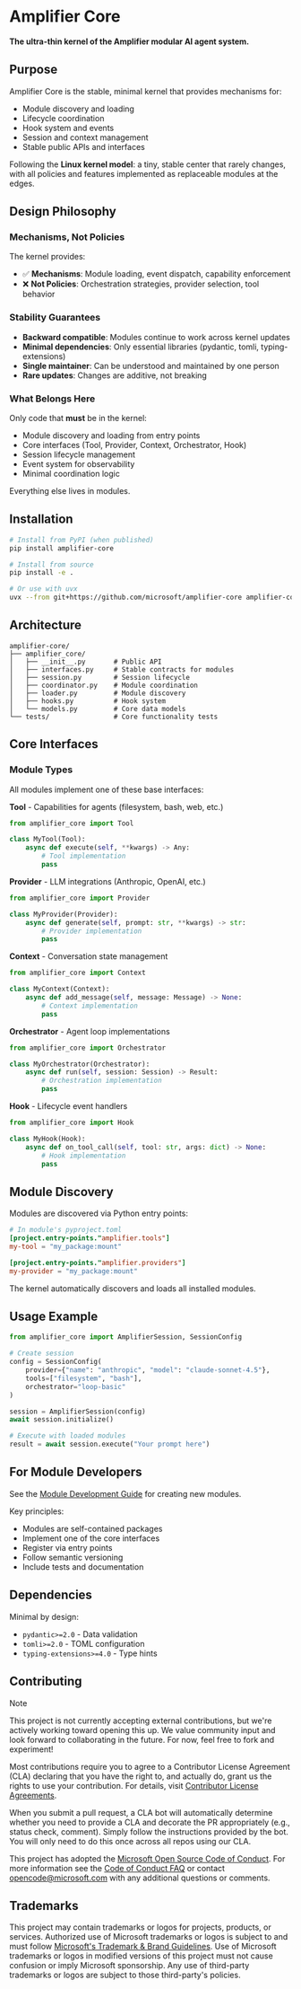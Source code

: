 # Amplifier Core

**The ultra-thin kernel of the Amplifier modular AI agent system.**

## Purpose

Amplifier Core is the stable, minimal kernel that provides mechanisms for:
- Module discovery and loading
- Lifecycle coordination
- Hook system and events
- Session and context management
- Stable public APIs and interfaces

Following the **Linux kernel model**: a tiny, stable center that rarely changes, with all policies and features implemented as replaceable modules at the edges.

## Design Philosophy

### Mechanisms, Not Policies

The kernel provides:
- ✅ **Mechanisms**: Module loading, event dispatch, capability enforcement
- ❌ **Not Policies**: Orchestration strategies, provider selection, tool behavior

### Stability Guarantees

- **Backward compatible**: Modules continue to work across kernel updates
- **Minimal dependencies**: Only essential libraries (pydantic, tomli, typing-extensions)
- **Single maintainer**: Can be understood and maintained by one person
- **Rare updates**: Changes are additive, not breaking

### What Belongs Here

Only code that **must** be in the kernel:
- Module discovery and loading from entry points
- Core interfaces (Tool, Provider, Context, Orchestrator, Hook)
- Session lifecycle management
- Event system for observability
- Minimal coordination logic

Everything else lives in modules.

## Installation

```bash
# Install from PyPI (when published)
pip install amplifier-core

# Install from source
pip install -e .

# Or use with uvx
uvx --from git+https://github.com/microsoft/amplifier-core amplifier-core --help
```

## Architecture

```
amplifier-core/
├── amplifier_core/
│   ├── __init__.py       # Public API
│   ├── interfaces.py     # Stable contracts for modules
│   ├── session.py        # Session lifecycle
│   ├── coordinator.py    # Module coordination
│   ├── loader.py         # Module discovery
│   ├── hooks.py          # Hook system
│   └── models.py         # Core data models
└── tests/                # Core functionality tests
```

## Core Interfaces

### Module Types

All modules implement one of these base interfaces:

**Tool** - Capabilities for agents (filesystem, bash, web, etc.)
```python
from amplifier_core import Tool

class MyTool(Tool):
    async def execute(self, **kwargs) -> Any:
        # Tool implementation
        pass
```

**Provider** - LLM integrations (Anthropic, OpenAI, etc.)
```python
from amplifier_core import Provider

class MyProvider(Provider):
    async def generate(self, prompt: str, **kwargs) -> str:
        # Provider implementation
        pass
```

**Context** - Conversation state management
```python
from amplifier_core import Context

class MyContext(Context):
    async def add_message(self, message: Message) -> None:
        # Context implementation
        pass
```

**Orchestrator** - Agent loop implementations
```python
from amplifier_core import Orchestrator

class MyOrchestrator(Orchestrator):
    async def run(self, session: Session) -> Result:
        # Orchestration implementation
        pass
```

**Hook** - Lifecycle event handlers
```python
from amplifier_core import Hook

class MyHook(Hook):
    async def on_tool_call(self, tool: str, args: dict) -> None:
        # Hook implementation
        pass
```

## Module Discovery

Modules are discovered via Python entry points:

```toml
# In module's pyproject.toml
[project.entry-points."amplifier.tools"]
my-tool = "my_package:mount"

[project.entry-points."amplifier.providers"]
my-provider = "my_package:mount"
```

The kernel automatically discovers and loads all installed modules.

## Usage Example

```python
from amplifier_core import AmplifierSession, SessionConfig

# Create session
config = SessionConfig(
    provider={"name": "anthropic", "model": "claude-sonnet-4.5"},
    tools=["filesystem", "bash"],
    orchestrator="loop-basic"
)

session = AmplifierSession(config)
await session.initialize()

# Execute with loaded modules
result = await session.execute("Your prompt here")
```

## For Module Developers

See the [Module Development Guide](https://github.com/microsoft/amplifier-dev) for creating new modules.

Key principles:
- Modules are self-contained packages
- Implement one of the core interfaces
- Register via entry points
- Follow semantic versioning
- Include tests and documentation

## Dependencies

Minimal by design:
- `pydantic>=2.0` - Data validation
- `tomli>=2.0` - TOML configuration
- `typing-extensions>=4.0` - Type hints

## Contributing

> [!NOTE]
> This project is not currently accepting external contributions, but we're actively working toward opening this up. We value community input and look forward to collaborating in the future. For now, feel free to fork and experiment!

Most contributions require you to agree to a
Contributor License Agreement (CLA) declaring that you have the right to, and actually do, grant us
the rights to use your contribution. For details, visit [Contributor License Agreements](https://cla.opensource.microsoft.com).

When you submit a pull request, a CLA bot will automatically determine whether you need to provide
a CLA and decorate the PR appropriately (e.g., status check, comment). Simply follow the instructions
provided by the bot. You will only need to do this once across all repos using our CLA.

This project has adopted the [Microsoft Open Source Code of Conduct](https://opensource.microsoft.com/codeofconduct/).
For more information see the [Code of Conduct FAQ](https://opensource.microsoft.com/codeofconduct/faq/) or
contact [opencode@microsoft.com](mailto:opencode@microsoft.com) with any additional questions or comments.

## Trademarks

This project may contain trademarks or logos for projects, products, or services. Authorized use of Microsoft
trademarks or logos is subject to and must follow
[Microsoft's Trademark & Brand Guidelines](https://www.microsoft.com/legal/intellectualproperty/trademarks/usage/general).
Use of Microsoft trademarks or logos in modified versions of this project must not cause confusion or imply Microsoft sponsorship.
Any use of third-party trademarks or logos are subject to those third-party's policies.
